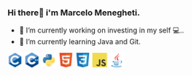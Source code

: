 ### Hi there👋 i'm Marcelo Menegheti.



- 🔭 I’m currently working on investing in my self 💻..
- 🌱 I’m currently learning Java and Git.
  
<div>

  <img align ="center" alt = "Marcelo-C" height = "30" weidth = "40" src="https://raw.githubusercontent.com/devicons/devicon/master/icons/c/c-original.svg" />
  <img align ="center" alt = "Marcelo-C++" height = "30" weidth = "40" src="https://raw.githubusercontent.com/devicons/devicon/master/icons/cplusplus/cplusplus-original.svg" />
  <img align ="center" alt = "Marcelo-Python" height = "30" weidth = "40" src="https://raw.githubusercontent.com/devicons/devicon/master/icons/python/python-original.svg" />
  <img align ="center" alt = "Marcelo-HTML" height = "30" weidth = "40" src="https://raw.githubusercontent.com/devicons/devicon/master/icons/html5/html5-original.svg" />
  <img align ="center" alt = "Marcelo-CSS" height = "30" weidth = "40" src="https://raw.githubusercontent.com/devicons/devicon/master/icons/css3/css3-original.svg" />
  <img align ="center" alt = "Marcelo-JS" height = "30" weidth = "40" src="https://raw.githubusercontent.com/devicons/devicon/master/icons/javascript/javascript-original.svg" />
  <img align ="center" alt = "Marcelo-JS" height = "30" weidth = "40" src="https://raw.githubusercontent.com/devicons/devicon/master/icons/java/java-original.svg" />
            
</div>
